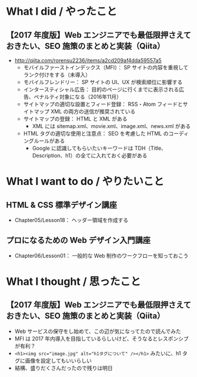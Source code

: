 # What I did / やったこと
## 【2017 年度版】Web エンジニアでも最低限押さえておきたい、SEO 施策のまとめと実装（Qiita）
- http://qiita.com/rorensu2236/items/a2cd209af4dda59557a5
    - モバイルファーストインデックス（MFI）： SP サイトの内容を重視してランク付けをする（未導入）
    - モバイルフレンドリー： SP サイトの UI、UX が検索順位に影響する
    - インタースティシャル広告： 目的のページに行くまでに表示される広告、ペナルティ対象になる（2016年11月）
    - サイトマップの適切な設置とフィード登録： RSS・Atom フィードとサイトマップ XML の両方の送信が推奨されている
    - サイトマップの登録： HTML と XML がある
        - XML には sitemap.xml、movie.xml、image.xml、news.xml がある
    - HTML タグの適切な使用と注意点： SEO を考慮した HTML のコーディングルールがある
        - Google に認識してもらいたいキーワードは TDH（Title、Description、h1）の全てに入れておく必要がある

# What I want to do / やりたいこと
## HTML & CSS 標準デザイン講座
- Chapter05/Lesson18： ヘッダー領域を作成する

## プロになるための Web デザイン入門講座
- Chapter06/Lesson01： 一般的な Web 制作のワークフローを知っておこう

# What I thought / 思ったこと
## 【2017 年度版】Web エンジニアでも最低限押さえておきたい、SEO 施策のまとめと実装（Qiita）
- Web サービスの保守をし始めて、この辺が気になってたので読んでみた
- MFI は 2017 年内導入を目指しているらしいけど、そうなるとレスポンシブが有利？
- `<h1><img src="image.jpg" alt="h1タグについて" /></h1>` みたいに、h1 タグに画像を設定してもいいらしい
- 結構、盛りだくさんだったので残りは明日
